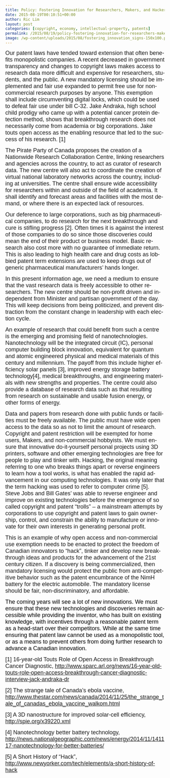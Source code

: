 ```yaml
---
title: Policy: Fostering Innovation for Researchers, Makers, and Hackers
date: 2015-08-19T00:10:51+00:00
author: Ric Lim
layout: post
categories: [copyright, economy, intellectual-property, patents]
permalink: /2015/08/19/policy-fostering-innovation-for-researchers-makers-and-hackers/
image: /wp-content/uploads/2015/08/fostering_innovation_signs-150x100.png
---
```

<p class="western" lang="en-US">
  <span style="font-family: Verdana,sans-serif;" face="Verdana, sans-serif"><span style="font-size: large;" size="4">Our patent laws have tended toward extension that often benefits monopolistic companies. A recent decreased in government transparency and changes to copyright laws makes access to research data more difficult and expensive for researchers, students, and the public. A new mandatory licensing should be implemented and fair use expanded to permit free use for non-commercial research purposes by anyone. This exemption shall include circumventing digital locks, which could be used to defeat fair use under bill C-32. Jake Andraka, high school child prodigy who came up with a potential cancer protein detection method, shows that breakthrough research does not necessarily come from academia or big corporations. Jake touts open access as the enabling resource that led to the success of his research. [1]</span></span>
</p>

<p class="western" lang="en-US">
  <span style="font-family: Verdana,sans-serif;" face="Verdana, sans-serif"><span style="font-size: large;" size="4">The Pirate Party of Canada proposes the creation of a Nationwide Research Collaboration Centre, linking researchers and agencies across the country, to act as curator of research data. The new centre will also act to coordinate the creation of virtual national laboratory networks across the country, including at universities. The centre shall ensure wide accessibility for researchers within and outside of the field of academia. It shall identify and forecast areas and facilities with the most demand, or where there is an expected lack of resources. </span></span>
</p>

<p class="western" lang="en-US">
  <span style="font-family: Verdana,sans-serif;" face="Verdana, sans-serif"><span style="font-size: large;" size="4">Our deference to large corporations, such as big pharmaceutical companies, to do research for the next breakthrough and cure is stifling progress [2]. Often times it is against the interest of those companies to do so since those discoveries could mean the end of their product or business model. Basic research also cost more with no guarantee of immediate return. This is also leading to high health care and drug costs as lobbied patent term extensions are used to keep drugs out of generic pharmaceutical manufacturers&#8217; hands longer. </span></span>
</p>

<p class="western" lang="en-US">
  <span style="font-family: Verdana,sans-serif;" face="Verdana, sans-serif"><span style="font-size: large;" size="4">In this present information age, we need a medium to ensure that the vast research data is freely accessible to other researchers. The new centre should be non-profit driven and independent from Minister and partisan government of the day. This will keep decisions from being politicized, and prevent distraction from the constant change in leadership with each election cycle. </span></span>
</p>

<p class="western" lang="en-US">
  <span style="font-family: Verdana,sans-serif;" face="Verdana, sans-serif"><span style="font-size: large;" size="4">An example of research that could benefit from such a centre is the emerging and promising field of nanotechnologies. Nanotechnology will be the integrated circuit (IC), personal computer building block innovation, equivalent for quantum and atomic engineered physical and medical materials of this century and millennium. The payoff from this include higher efficiency solar panels [3], improved energy storage battery technology[4], medical breakthroughs, and engineering materials with new strengths and properties. The centre could also provide a database of research data such as that resulting from research on sustainable and usable fusion energy, or other forms of energy. </span></span>
</p>

<p class="western" lang="en-US">
  <span style="font-family: Verdana,sans-serif;" face="Verdana, sans-serif"><span style="font-size: large;" size="4">Data and papers from research done with public funds or facilities must be freely available. The public must have wide open access to the data so as not to limit the amount of research. Copyright and patent restriction will be exempted for home users, <span>Makers, </span>and non-commercial hobbyists. We must ensure that innovative do-it-yourself personal projects using 3D printers, software and other emerging technologies are free for people to play and tinker with. Hacking, the original meaning referring to one who breaks things apart or reverse engineers to learn how a tool works, is what has enabled the rapid advancement in our computing technologies. It was only later that the term hacking was used to refer to computer crime [5]. Steve Jobs and Bill Gates&#8217; was able to reverse engineer and improve on existing technologies before the emergence of so called copyright and patent “trolls” – a mainstream attempts by corporations to use copyright and patent laws to gain ownership, control, and constrain the ability to manufacture or innovate for their own interests in generating personal profit. </span></span>
</p>

<p class="western" lang="en-US">
  <span style="font-family: Verdana,sans-serif;" face="Verdana, sans-serif"><span style="font-size: large;" size="4">This is an example of why open access and non-commercial use exemption needs to be enacted to protect the freedom of Canadian innovators to “hack”, tinker and develop new breakthrough ideas and products for the advancement of the 21st century citizen. If a discovery is being commercialized, then mandatory licensing would protect the public from anti-competitive behavior such as the patent encumbrance of the NimH battery for the electric automobile. The mandatory license should be fair, non-discriminatory, and affordable.</span></span>
</p>

<p class="western" lang="en-US">
  <span style="font-family: Verdana,sans-serif;" face="Verdana, sans-serif"><span style="font-size: large;" size="4"><span style="color: #000000;" color="#000000">The coming years will see a lot of new innovations. We must ensure that these new technologies and discoveries remain accessible while providing the inventor, who has built on existing knowledge, with incentives through a reasonable patent term as a head-start over their competitors. While at the same time ensuring that patent law cannot be used as a monopolistic tool, or as a means to prevent others from doing further research to advance a Canadian innovation.</span></span></span>
</p>

<p class="western" lang="en-US">
  <span style="font-family: Verdana,sans-serif;" face="Verdana, sans-serif"><span style="font-size: large;" size="4">[1] 16-year-old Touts Role of Open Access in Breakthrough Cancer Diagnostic, </span></span><span style="color: #000080;" color="#000080"><span lang="zxx"><u><a class="extern" href="http://www.sparc.arl.org/news/16-year-old-touts-role-open-access-breakthrough-cancer-diagnostic-interview-jack-andraka-dr"><span style="font-family: Verdana,sans-serif;" face="Verdana, sans-serif"><span style="font-size: large;" size="4">http://www.sparc.arl.org/news/16-year-old-touts-role-open-access-breakthrough-cancer-diagnostic-interview-jack-andraka-dr</span></span></a></u></span></span>
</p>

<p class="western" lang="en-US">
  <span style="font-family: Verdana,sans-serif;" face="Verdana, sans-serif"><span style="font-size: large;" size="4">[2] The strange tale of Canada’s ebola vaccine, <a class="extern" href="http://www.thestar.com/news/canada/2014/11/25/the_strange_tale_of_canadas_ebola_vaccine_walkom.html">http://www.thestar.com/news/canada/2014/11/25/the_strange_tale_of_canadas_ebola_vaccine_walkom.html</a></span></span>
</p>

<p class="western" lang="en-US">
  <span style="font-family: Verdana,sans-serif;" face="Verdana, sans-serif"><span style="font-size: large;" size="4">[3] A 3D nanostructure for improved solar-cell efficiency, </span></span><span style="color: #000080;" color="#000080"><span lang="zxx"><u><a class="extern" href="http://spie.org/x39220.xml"><span style="font-family: Verdana,sans-serif;" face="Verdana, sans-serif"><span style="font-size: large;" size="4">http://spie.org/x39220.xml</span></span></a></u></span></span>
</p>

<p class="western" lang="en-US">
  <span style="font-family: Verdana,sans-serif;" face="Verdana, sans-serif"><span style="font-size: large;" size="4">[4] Nanotechnology better battery technology, </span></span><span style="color: #000080;" color="#000080"><span lang="zxx"><u><a class="extern" href="http://news.nationalgeographic.com/news/energy/2014/11/141117-nanotechnology-for-better-batteries/"><span style="font-family: Verdana,sans-serif;" face="Verdana, sans-serif"><span style="font-size: large;" size="4">http://news.nationalgeographic.com/news/energy/2014/11/141117-nanotechnology-for-better-batteries/</span></span></a></u></span></span>
</p>

<p class="western" lang="en-US">
  <span style="font-family: Verdana,sans-serif;" face="Verdana, sans-serif"><span style="font-size: large;" size="4">[5] A Short History of “Hack”, </span></span><span style="color: #000080;" color="#000080"><span lang="zxx"><u><a class="extern" href="http://www.newyorker.com/tech/elements/a-short-history-of-hack"><span style="font-family: Verdana,sans-serif;" face="Verdana, sans-serif"><span style="font-size: large;" size="4">http://www.newyorker.com/tech/elements/a-short-history-of-hack</span></span></a></u></span></span>
</p>